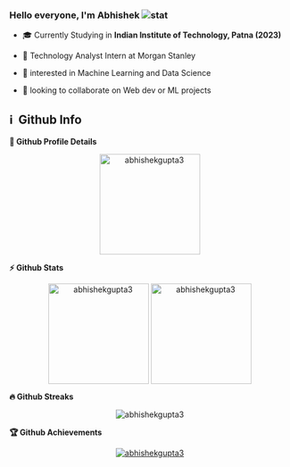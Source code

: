 ﻿### Hello everyone, I'm Abhishek ![stat](https://komarev.com/ghpvc/?username=abhishekgupta3&style=flat-square)


-   :mortar_board: Currently Studying in **Indian Institute of Technology, Patna (2023)**

- 🔭 Technology Analyst Intern at Morgan Stanley
- 🌱 interested in Machine Learning and Data Science
- 👯 looking to collaborate on Web dev or ML projects


<!-- ### Connect with me:
[<img align="left" alt="Mail" width="22px" src="images/gmail.png"/>][Mail]
[<img align="left" alt="LinkedIn" width="22px" src="images/linkedin.png" />][linkedin]

<br />

### Language and Tools:
<img align="left" alt="C++" width="30px" src="images/c++.png" />
<img align="left" alt="JavaScript" width="30px" src="images/javascript.png" />
<img align="left" alt="Python" width="30px" src="images/python.png" />
<img align="left" alt="HTML5" width="30px" src="images/html.png" />
<img align="left" alt="CSS3" width="30px" src="images/css.png" />
<img align="left" alt="Node.js" width="30px" src="images/nodejs.png" />
<img align="left" alt="MongoDB" width="30px" src="images/mongodb.png"/>
<img align="left" alt="Sublime" width="30px" src="images/sublime.png" />
<img align="left" alt="Visual Studio Code" width="30px" src="images/vscode.png" />
<img align="left" alt="Git" width="30px" src="images/git.png" />
<img align="left" alt="GitHub" width="30px" src="images/github.png"/>
-->


<h2>ℹ️ &nbsp;Github Info</h2>
	
  <summary><b>🔎 Github Profile Details</b></summary>
<p align="center"><img height="180em" src="https://github-profile-summary-cards.vercel.app/api/cards/profile-details?username=abhishekgupta3&theme=github_dark" alt="abhishekgupta3" align = "center"/></p>

  <summary><b>⚡ Github Stats</b></summary>
<p align="center"><img height="180em" src="https://github-readme-stats.vercel.app/api?username=abhishekgupta3&hide_border=true&count_private=true&show_icons=true&theme=radical" alt="abhishekgupta3" align = "center"/>
<img height="180em" src="https://github-readme-stats.vercel.app/api/top-langs?username=abhishekgupta3&show_icons=true&locale=en&layout=compact&hide_border=true&theme=radical" alt="abhishekgupta3" align = "center"/></p>

 <summary><b>🔥 Github Streaks</b></summary>
<p align="center"><img src="https://github-readme-streak-stats.herokuapp.com/?user=abhishekgupta3&theme=black-ice&hide_border=true&stroke=0000&background=0D1117&ring=e05397&fire=e05397&currStreakLabel=e05397" alt="abhishekgupta3" /></p>

<!-- <summary><b>📊 Github Contribution Graph</b></summary>
<p align="center"<a href="#"><img alt="Abhishek Gupta Activity Graph" src="https://activity-graph.herokuapp.com/graph?username=abhishekgupta3&bg_color=0D1117&color=e05397&line=e05397&point=FFFFFF&hide_border=true&" /></a></p> -->

<!-- </details>
<details>    -->
 <summary><b>🏆 Github Achievements</b></summary>
<p align="center"> <a href="https://github.com/abhishekgupta3"><img src="https://github-profile-trophy.vercel.app/?username=abhishekgupta3&margin-w=5&theme=radical" alt="abhishekgupta3" /></a> </p>

<br>





[linkedin]: https://www.linkedin.com/in/fa1k0n/
[mail]: mailto:abhigupta.4g@gmail
